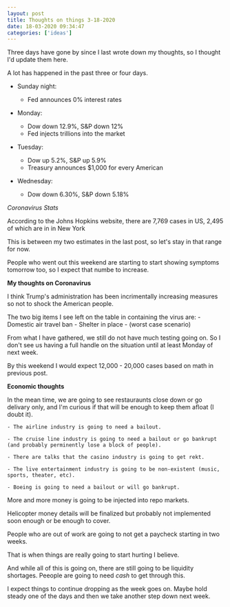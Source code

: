 ```yaml
---
layout: post
title: Thoughts on things 3-18-2020
date: 18-03-2020 09:34:47
categories: ['ideas']
---
```


Three days have gone by since I last wrote down my thoughts, so I thought I'd update them here.

A lot has happened in the past three or four days.

- Sunday night: 
    - Fed announces 0% interest rates
- Monday: 
    - Dow down 12.9%, S&P down 12%
    - Fed injects trillions into the market

- Tuesday: 
    - Dow up 5.2%, S&P up 5.9%
    - Treasury announces $1,000 for every American

- Wednesday: 
  - Dow down 6.30%, S&P down 5.18%

*Coronavirus Stats*

According to the Johns Hopkins website, there are 7,769 cases in US, 2,495 of which are in in New York

This is between my two estimates in the last post, so let's stay in that range for now.

People who went out this weekend are starting to start showing symptoms tomorrow too, so I expect that numbe to increase.



**My thoughts on Coronavirus**

I think Trump's administration has been incrimentally increasing measures so not to shock the American people.

The two big items I see left on the table in containing the virus are:
    - Domestic air travel ban
    - Shelter in place - (worst case scenario)

From what I have gathered, we still do not have much testing going on. So I don't see us having a full handle on the situation until at least Monday of next week.

By this weekend I would expect 12,000 - 20,000 cases based on math in previous post.


**Economic thoughts**

In the mean time, we are going to see restauraunts close down or go delivary only, and I'm curious if that will be enough to keep them afloat (I doubt it).

    - The airline industry is going to need a bailout.

    - The cruise line industry is going to need a bailout or go bankrupt (and probably perminently lose a block of people).

    - There are talks that the casino industry is going to get rekt.

    - The live entertainment industry is going to be non-existent (music, sports, theater, etc).

    - Boeing is going to need a bailout or will go bankrupt.

More and more money is going to be injected into repo markets.

Helicopter money details will be finalized but probably not implemented soon enough or be enough to cover.

People who are out of work are going to not get a paycheck starting in two weeks.

That is when things are really going to start hurting I believe.

And while all of this is going on, there are still going to be liquidity shortages. Peeople are going to need _cash_ to get through this.

I expect things to continue dropping as the week goes on. Maybe hold steady one of the days and then we take another step down next week.